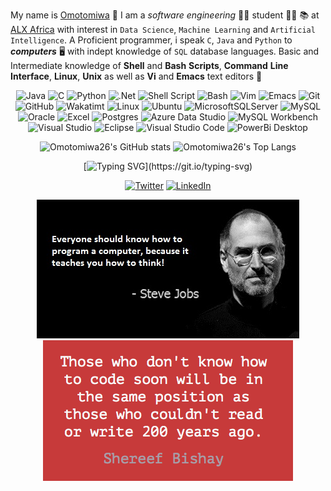 My name is [Omotomiwa](https://github.com/omotomiwa26) 👋 I am a _software_ _engineering_ 👨‍💻 student 👨‍🎓 📚 at [ALX Africa](https://www.alxafrica.com) with interest in `Data Science`, `Machine Learning` and `Artificial Intelligence`. A Proficient programmer, i speak `C`, `Java` and `Python` to ***computers*** 🖥️ with indept knowledge of `SQL` database languages. Basic and Intermediate knowledge of __Shell__ and __Bash__ __Scripts__, __Command__ __Line__ __Interface__, __Linux__, __Unix__ as well as **Vi** and **Emacs** text editors 📃 <br/>

 <div align="center">
<p> 
 
  ![Java](https://img.shields.io/badge/-Java-05122A?style=plastic&logo=openjdk)
  ![C](https://img.shields.io/badge/-C-05122A?style=plastic&logo=C)
  ![Python](https://img.shields.io/badge/-Python-05122A?style=plastic&logo=python)
  ![.Net](https://img.shields.io/badge/-.Net-05122A?style=plastic&logo=.Net)
  ![Shell Script](https://img.shields.io/badge/-Shell_Script-05122A?style=plastic&logo=gnu-bash)
  ![Bash](https://img.shields.io/badge/-Bash-05122A?style=plastic&logo=gnu-bash)
  ![Vim](https://img.shields.io/badge/-Vim-05122A?style=plastic&logo=vim)
  ![Emacs](https://img.shields.io/badge/-Emacs-05122A?style=plastic&logo=gnu-emacs)
  ![Git](https://img.shields.io/badge/-Git-05122A?style=plastic&logo=git)
  ![GitHub](https://img.shields.io/badge/-GitHub-05122A?style=plastic&logo=github)
  ![Wakatimt](https://img.shields.io/badge/-Wakatime-05122A?style=plastic&logo=wakatime)
  ![Linux](https://img.shields.io/badge/-Linux-05122A?style=plastic&logo=linux)
  ![Ubuntu](https://img.shields.io/badge/-Ubuntu-05122A?style=plastic&logo=ubuntu)
  ![MicrosoftSQLServer](https://img.shields.io/badge/-Microsoft%20SQL%20Server-05122A?style=plastic&logo=microsoft%20sql%20server)
  ![MySQL](https://img.shields.io/badge/-MySQL-05122A?style=plastic&logo=mysql)
  ![Oracle](https://img.shields.io/badge/-Oracle-05122A?style=plastic&logo=oracle)
  ![Excel](https://img.shields.io/badge/-Excel-05122A?style=plastic&logo=excel)
  ![Postgres](https://img.shields.io/badge/-Postgres-05122A?style=plastic&logo=postgresql)
  ![Azure Data Studio](https://img.shields.io/badge/-Azure%20Data%20Studio-05122A?style=plastic&logo=microsoftazure)
  ![MySQL Workbench](https://img.shields.io/badge/-MySQL%20Workbench-05122A?style=plastic&logo=mysql)
  ![Visual Studio](https://img.shields.io/badge/-Visual%20Studio-05122A?style=plastic&logo=Visual-Studio)
  ![Eclipse](https://img.shields.io/badge/-Eclipse-05122A?style=plastic&logo=Eclipse)
  ![Visual Studio Code](https://img.shields.io/badge/-Visual%20Studio%20Code-05122A?style=plastic&logo=Visual-Studio-Code)
  ![PowerBi Desktop](https://img.shields.io/badge/-PowerBi%20Desktop-05122A?style=plastic&logo=PowerBi-Desktop)
 
  </p>
 </div> 
 
<div align="center">
 
![Omotomiwa26's GitHub stats](https://https-github-com-omotomiwa26-github-read-git-054ecc-omotomiwa26.vercel.app/api?username=omotomiwa26&show_icons=true&theme=tokyonight) 
![Omotomiwa26's Top Langs](https://https-github-com-omotomiwa26-github-read-git-054ecc-omotomiwa26.vercel.app/api/top-langs/?username=omotomiwa26&show_icons=true&theme=tokyonight&langs_count=8&layout=compact)

 </div>
 
 <div align="center">
<p>
 
[![Typing SVG](https://readme-typing-svg.herokuapp.com/?lines=Programming+is+an+attempt+to+create;a+representation+of;reality+on+the+computer.)](https://git.io/typing-svg)
 
 </p>
 </div>
 
   <div align="center">
<p> 
 
  <a href="https://twitter.com/i_am_omotomiwa" target="_blank"><img alt="Twitter" src="https://img.shields.io/badge/twitter-%231DA1F2.svg?&style=for-the-badge&logo=twitter&logoColor=white" /></a> 
  <a href="https://www.linkedin.com/in/afonja-omotomiwa-6b80b61b2/" target="_blank"><img alt="LinkedIn" src="https://img.shields.io/badge/linkedin-%230077B5.svg?&style=for-the-badge&logo=linkedin&logoColor=white" /></a> 
 
</p>
 </div>

<div align="center">
<p> 
 
<img src="https://github.com/omotomiwa26/omotomiwa26/blob/main/143476-steve-jobs-computer-programming-quote.jpg" /> <img src="https://github.com/omotomiwa26/omotomiwa26/blob/main/those-who-dont-know-how-to-code-soon-will-be.png" /> 
 
</p>
 </div>
 
 
 
 

